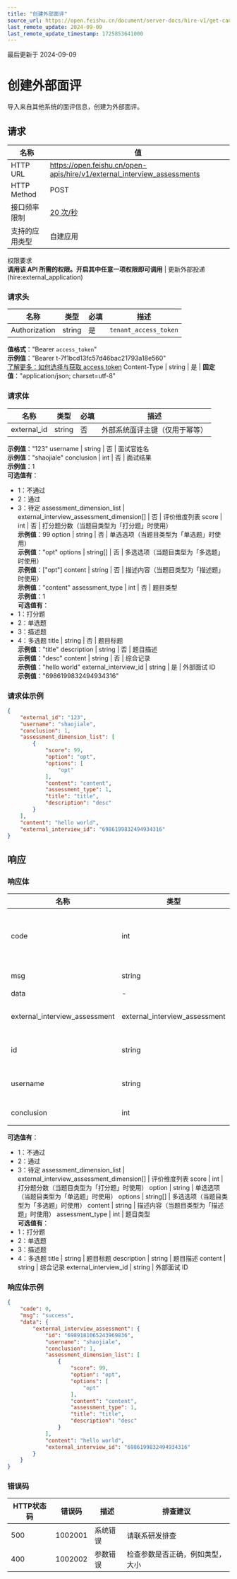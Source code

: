 ```yaml
---
title: "创建外部面评"
source_url: https://open.feishu.cn/document/server-docs/hire-v1/get-candidates/import-external-system-information/create-4
last_remote_update: 2024-09-09
last_remote_update_timestamp: 1725853641000
---
```

最后更新于 2024-09-09

# 创建外部面评

导入来自其他系统的面评信息，创建为外部面评。

## 请求
名称 | 值
---|---
HTTP URL | https://open.feishu.cn/open-apis/hire/v1/external_interview_assessments
HTTP Method | POST
接口频率限制 | [20 次/秒](https://open.feishu.cn/document/ukTMukTMukTM/uUzN04SN3QjL1cDN)
支持的应用类型 | 自建应用
权限要求  
            **调用该 API 所需的权限。开启其中任意一项权限即可调用** | 更新外部投递(hire:external_application)

### 请求头

名称 | 类型 | 必填 | 描述
--- | --- | --- | ---
Authorization | string | 是 | `tenant_access_token`  
**值格式**："Bearer `access_token`"  
**示例值**："Bearer t-7f1bcd13fc57d46bac21793a18e560"  
[了解更多：如何选择与获取 access token](https://open.feishu.cn/document/uAjLw4CM/ugTN1YjL4UTN24CO1UjN/trouble-shooting/how-to-choose-which-type-of-token-to-use)
Content-Type | string | 是 | **固定值**："application/json; charset=utf-8"

### 请求体

名称 | 类型 | 必填 | 描述
--- | --- | --- | ---
external_id | string | 否 | 外部系统面评主键（仅用于幂等）  
**示例值**："123"
username | string | 否 | 面试官姓名  
**示例值**："shaojiale"
conclusion | int | 否 | 面试结果  
**示例值**：1  
**可选值有**：  
- 1：不通过  
- 2：通过  
- 3：待定
assessment_dimension_list | external_interview_assessment_dimension\[\] | 否 | 评价维度列表
score | int | 否 | 打分题分数（当题目类型为「打分题」时使用）  
**示例值**：99
option | string | 否 | 单选选项（当题目类型为「单选题」时使用）  
**示例值**："opt"
options | string\[\] | 否 | 多选选项（当题目类型为「多选题」时使用）  
**示例值**：["opt"]
content | string | 否 | 描述内容（当题目类型为「描述题」时使用）  
**示例值**："content"
assessment_type | int | 否 | 题目类型  
**示例值**：1  
**可选值有**：  
- 1：打分题  
- 2：单选题  
- 3：描述题  
- 4：多选题
title | string | 否 | 题目标题  
**示例值**："title"
description | string | 否 | 题目描述  
**示例值**："desc"
content | string | 否 | 综合记录  
**示例值**："hello world"
external_interview_id | string | 是 | 外部面试 ID  
**示例值**："6986199832494934316"

### 请求体示例
```json
{
    "external_id": "123",
    "username": "shaojiale",
    "conclusion": 1,
    "assessment_dimension_list": [
        {
            "score": 99,
            "option": "opt",
            "options": [
                "opt"
            ],
            "content": "content",
            "assessment_type": 1,
            "title": "title",
            "description": "desc"
        }
    ],
    "content": "hello world",
    "external_interview_id": "6986199832494934316"
}
```

## 响应

### 响应体

名称 | 类型 | 描述
--- | --- | ---
code | int | 错误码，非 0 表示失败
msg | string | 错误描述
data | \- | \-
external_interview_assessment | external_interview_assessment | 外部面评信息
id | string | 外部面评 ID
username | string | 面试官姓名
conclusion | int | 面试结果  
**可选值有**：  
- 1：不通过  
- 2：通过  
- 3：待定
assessment_dimension_list | external_interview_assessment_dimension\[\] | 评价维度列表
score | int | 打分题分数（当题目类型为「打分题」时使用）
option | string | 单选选项（当题目类型为「单选题」时使用）
options | string\[\] | 多选选项（当题目类型为「多选题」时使用）
content | string | 描述内容（当题目类型为「描述题」时使用）
assessment_type | int | 题目类型  
**可选值有**：  
- 1：打分题  
- 2：单选题  
- 3：描述题  
- 4：多选题
title | string | 题目标题
description | string | 题目描述
content | string | 综合记录
external_interview_id | string | 外部面试 ID

### 响应体示例
```json
{
    "code": 0,
    "msg": "success",
    "data": {
        "external_interview_assessment": {
            "id": "6989181065243969836",
            "username": "shaojiale",
            "conclusion": 1,
            "assessment_dimension_list": [
                {
                    "score": 99,
                    "option": "opt",
                    "options": [
                        "opt"
                    ],
                    "content": "content",
                    "assessment_type": 1,
                    "title": "title",
                    "description": "desc"
                }
            ],
            "content": "hello world",
            "external_interview_id": "6986199832494934316"
        }
    }
}
```

### 错误码

HTTP状态码 | 错误码 | 描述 | 排查建议
--- | --- | --- | ---
500 | 1002001 | 系统错误 | 请联系研发排查
400 | 1002002 | 参数错误 | 检查参数是否正确，例如类型，大小
